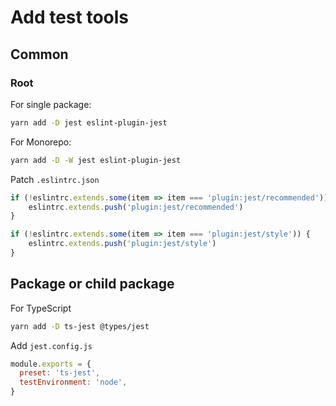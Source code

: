 # Add test tools

## Common

### Root

For single package:

```bash
yarn add -D jest eslint-plugin-jest
```

For Monorepo:

```bash
yarn add -D -W jest eslint-plugin-jest
```

Patch `.eslintrc.json`

```js
if (!eslintrc.extends.some(item => item === 'plugin:jest/recommended')) {
    eslintrc.extends.push('plugin:jest/recommended')
}

if (!eslintrc.extends.some(item => item === 'plugin:jest/style')) {
    eslintrc.extends.push('plugin:jest/style')
}
```

## Package or child package

For TypeScript

```bash
yarn add -D ts-jest @types/jest
```

Add `jest.config.js`

```js
module.exports = {
  preset: 'ts-jest',
  testEnvironment: 'node',
}
```
